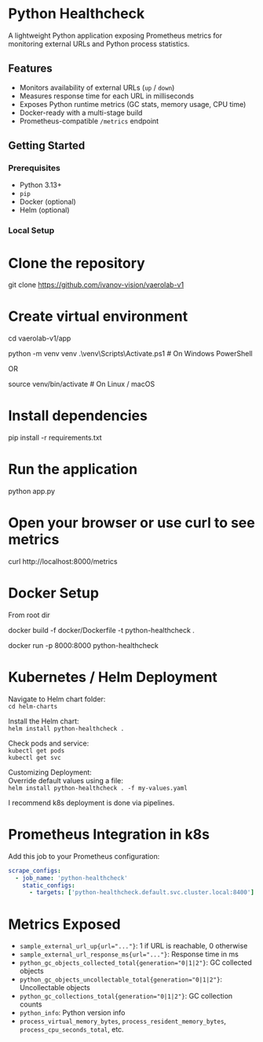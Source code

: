 # Python Healthcheck

A lightweight Python application exposing Prometheus metrics for monitoring external URLs and Python process statistics.

## Features

- Monitors availability of external URLs (`up` / `down`)
- Measures response time for each URL in milliseconds
- Exposes Python runtime metrics (GC stats, memory usage, CPU time)
- Docker-ready with a multi-stage build
- Prometheus-compatible `/metrics` endpoint

## Getting Started

### Prerequisites

- Python 3.13+
- `pip`
- Docker (optional)
- Helm (optional)

### Local Setup

# Clone the repository
git clone https://github.com/ivanov-vision/vaerolab-v1

# Create virtual environment
cd vaerolab-v1/app

python -m venv venv
.\venv\Scripts\Activate.ps1   # On Windows PowerShell

OR

source venv/bin/activate       # On Linux / macOS

# Install dependencies
pip install -r requirements.txt

# Run the application
python app.py

# Open your browser or use curl to see metrics
curl http://localhost:8000/metrics

# Docker Setup
From root dir

docker build -f docker/Dockerfile -t python-healthcheck .

docker run -p 8000:8000 python-healthcheck

# Kubernetes / Helm Deployment

Navigate to Helm chart folder:  
`cd helm-charts`

Install the Helm chart:  
`helm install python-healthcheck .`  

Check pods and service:  
`kubectl get pods`  
`kubectl get svc`

Customizing Deployment:  
Override default values using a file:  
`helm install python-healthcheck . -f my-values.yaml`  

I recommend k8s deployment is done via pipelines.

# Prometheus Integration in k8s

Add this job to your Prometheus configuration:

```yaml
scrape_configs:
  - job_name: 'python-healthcheck'
    static_configs:
      - targets: ['python-healthcheck.default.svc.cluster.local:8400']  # adjust host/port/url as needed 
```

# Metrics Exposed

- `sample_external_url_up{url="..."}`: 1 if URL is reachable, 0 otherwise
- `sample_external_url_response_ms{url="..."}`: Response time in ms
- `python_gc_objects_collected_total{generation="0|1|2"}`: GC collected objects
- `python_gc_objects_uncollectable_total{generation="0|1|2"}`: Uncollectable objects
- `python_gc_collections_total{generation="0|1|2"}`: GC collection counts
- `python_info`: Python version info
- `process_virtual_memory_bytes`, `process_resident_memory_bytes`, `process_cpu_seconds_total`, etc.